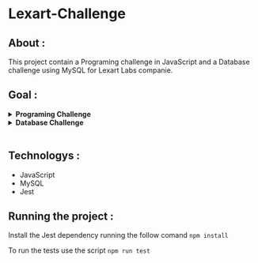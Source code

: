 # Lexart-Challenge

## About :
 This project contain a Programing challenge in JavaScript and a Database challenge using MySQL for Lexart Labs companie.

## Goal :
<details> <summary><b> Programing Challenge </b></summary>
  Create an algorithm that traverses a one-dimensional array containing letters and numbers: ["a", 10, "b", "hello", 122, 15].

- Obtain an array containing only letters.
- Obtain an array containing only numbers.
- Obtain the largest number from the previous array.
</details>
<details>
<summary><b> Database Challenge </b></summary> 
  Download the World database from the following link:
<a hreaf="https://dev.mysql.com/doc/index-other.html">World-db</a> and import it into a database management system.
<br>
  Create a table called "AverageLifeExpectancy" that will contain the following information:
  <table> 
  <tr>
  <th>LifeProm</th>
  <th>Region</th>
  </tr>
  <tr>
  <th>70</th>
  <th>South America</th>
  </tr>
  <tr>
  <th>74</th>
  <th>North America</th>
  </tr>
  <tr>
  <th>59</th>
  <th>Asia</th>
  </tr>
  </table>
</details>
<br>

## Technologys :
- JavaScript
- MySQL
- Jest

## Running the project : 
Install the Jest dependency running the follow comand ` npm install `

To run the tests use the script ` npm run test `

<!--  Run the scripts `npm run prestart` and `npm run seed`, these scripts will create and populate the application's database. -->
